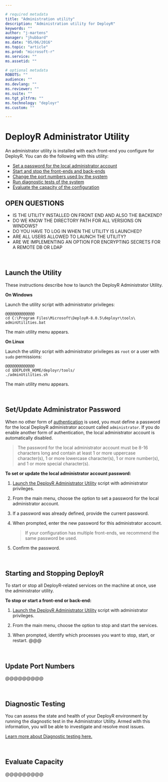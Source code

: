 ```yaml
---

# required metadata
title: "Administration utility"
description: "Administration utility for DeployR"
keywords: ""
author: "j-martens"
manager: "jhubbard"
ms.date: "05/06/2016"
ms.topic: "article"
ms.prod: "microsoft-r"
ms.service: ""
ms.assetid: ""

# optional metadata
ROBOTS: ""
audience: ""
ms.devlang: ""
ms.reviewer: ""
ms.suite: ""
ms.tgt_pltfrm: ""
ms.technology: "deployr"
ms.custom: ""

---
```


# DeployR Administrator Utility

An administrator utility is installed with each front-end you configure for DeployR. You can do the following with this utility:
+ [Set a password for the local administrator account](#admin-password)
+ [Start and stop the front-ends and back-ends](#startstop)
+ [Change the port numbers used by the system](#ports)
+ [Run diagnostic tests of the system](#test)
+ [Evaluate the capacity of the configuration](#capacity)

## OPEN QUESTIONS
+ IS THE UTILITY INSTALLED ON FRONT END AND ALSO THE BACKEND?
+ DO WE KNOW THE DIRECTORY PATH FOR ALL VERSIONS ON WINDOWS? 
+ DO YOU HAVE TO LOG IN WHEN THE UTILITY IS LAUNCHED?
+ ARE ALL USERS ALLOWED TO LAUNCH THE UTILITY?
+ ARE WE IMPLEMENTING AN OPTION FOR ENCRYPTING SECRETS FOR A REMOTE DB OR LDAP

<br>
<a name="launch"></a>

## Launch the Utility

These instructions describe how to launch the DeployR Administrator Utility.

**On Windows**

Launch the utility script with administrator privileges:
```
@@@@@@@@@@@@@
cd C:\Program Files\Microsoft\DeployR-8.0.5\deployr\tools\ 
adminUtilities.bat
```  
The main utility menu appears.     

**On Linux**

Launch the utility script with administrator privileges as `root` or a user with `sudo` permissions:
```
@@@@@@@@@@@@@
cd $DEPLOYR_HOME/deployr/tools/ 
./adminUtilities.sh
```     
The main utility menu appears.     

<br><a name="admin-password"></a>

## Set/Update Administrator Password

When no other form of [authentication](security-authentication.md) is used, you must define a password for the local DeployR administrator account called `administrator`.  If you do enable another form of authentication, the local administrator account is automatically disabled.

>The password for the local administrator account must be 8-16 characters long and contain at least 1 or more uppercase character(s), 1 or more lowercase character(s), 1 or more number(s), and 1 or more special character(s).

**To set or update the local administrator account password:**

1. [Launch the DeployR Administrator Utility](#launch) script with administrator privileges.

1. From the main menu, choose the option to set a password for the local administrator account.

1. If a password was already defined, provide the current password.

1. When prompted, enter the new password for this administrator account. 
   >If your configuration has multiple front-ends, we recommend the same password be used.

1. Confirm the password.

<br><a name="startstop"></a>

## Starting and Stopping DeployR

To start or stop all DeployR-related services on the machine at once, use the administrator utility. 

**To stop or start a front-end or back-end:**

1. [Launch the DeployR Administrator Utility](#launch) script with administrator privileges.

1. From the main menu, choose the option to stop and start the services.

1. When prompted, identify which processes you want to stop, start, or restart.  @@@  

<br><a name="ports"></a>

## Update Port Numbers

@@@@@@@@@

<br><a name="test"></a>

## Diagnostic Testing

You can assess the state and health of your DeployR environment by running the diagnostic test in the Administrator Utility. 
Armed with this information, you will be able to investigate and resolve most issues. 

[Learn more about Diagnostic testing here.](admin-diagnostics-troubleshooting.md)

<br><a name="capacity"></a>

## Evaluate Capacity

@@@@@@@@@
